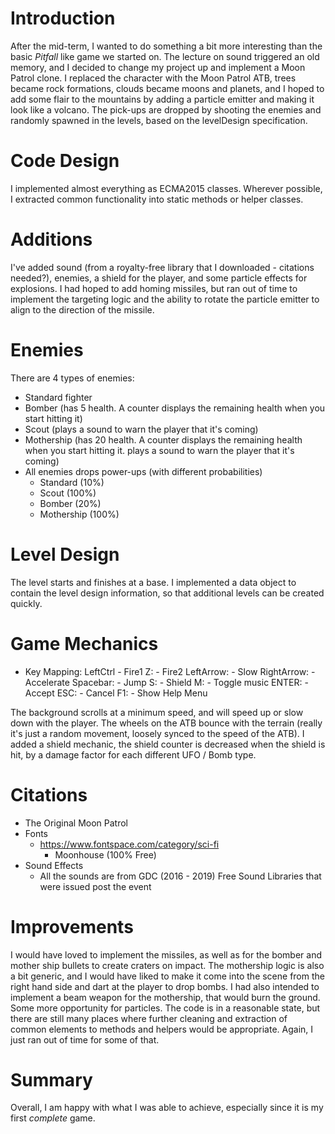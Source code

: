 # Introduction
After the mid-term, I wanted to do something a bit more interesting than the basic *Pitfall* like game we started on. The lecture on sound triggered an old memory, and I decided to change my project up and implement a Moon Patrol clone. I replaced the character with the Moon Patrol ATB, trees became rock formations, clouds became moons and planets, and I hoped to add some flair to the mountains by adding a particle emitter and making it look like a volcano. The pick-ups are dropped by shooting the enemies and randomly spawned in the levels, based on the levelDesign specification.

# Code Design
I implemented almost everything as ECMA2015 classes. Wherever possible, I extracted common functionality into static methods or helper classes.

# Additions
I've added sound (from a royalty-free library that I downloaded - citations needed?), enemies, a shield for the player, and some particle effects for explosions. I had hoped to add homing missiles, but ran out of time to implement the targeting logic and the ability to rotate the particle emitter to align to the direction of the missile.

# Enemies
There are 4 types of enemies:
 - Standard fighter
 - Bomber (has 5 health. A counter displays the remaining health when you start hitting it)
 - Scout (plays a sound to warn the player that it's coming)
 - Mothership (has 20 health. A counter displays the remaining health when you start hitting it. plays a sound to warn the player that it's coming)
 - All enemies drops power-ups (with different probabilities)
   - Standard (10%)
   - Scout (100%)
   - Bomber (20%)
   - Mothership (100%)

# Level Design
 The level starts and finishes at a base. I implemented a data object to contain the level design information, so that additional levels can be created quickly.

# Game Mechanics
 - Key Mapping:
        LeftCtrl    - Fire1
        Z:          - Fire2
        LeftArrow:  - Slow
        RightArrow: - Accelerate
        Spacebar:   - Jump
        S:          - Shield
        M:          - Toggle music
        ENTER:      - Accept
        ESC:        - Cancel
        F1:         - Show Help Menu

The background scrolls at a minimum speed, and will speed up or slow down with the player. The wheels on the ATB bounce with the terrain (really it's just a random movement, loosely synced to the speed of the ATB). I added a shield mechanic, the shield counter is decreased when the shield is hit, by a damage factor for each different UFO / Bomb type.

 # Citations
  - The Original Moon Patrol
  - Fonts
    - https://www.fontspace.com/category/sci-fi
      - Moonhouse (100% Free)
  - Sound Effects
    - All the sounds are from GDC (2016 - 2019) Free Sound Libraries that were issued post the event

# Improvements
I would have loved to implement the missiles, as well as for the bomber and mother ship bullets to create craters on impact. 
The mothership logic is also a bit generic, and I would have liked to make it come into the scene from the right hand side and 
dart at the player to drop bombs. I had also intended to implement a beam weapon for the mothership, that would burn the ground. 
Some more opportunity for particles. The code is in a reasonable state, but there are still many places where further cleaning and
extraction of common elements to methods and helpers would be appropriate. Again, I just ran out of time for some of that.

# Summary
Overall, I am happy with what I was able to achieve, especially since it is my first *complete* game.